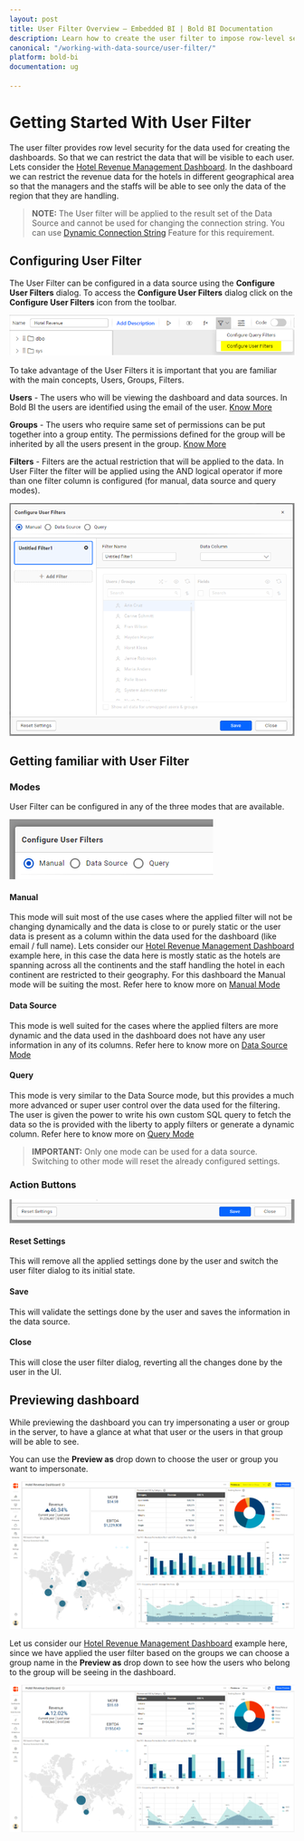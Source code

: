 ```yaml
---
layout: post
title: User Filter Overview – Embedded BI | Bold BI Documentation
description: Learn how to create the user filter to impose row-level security to the data when accessed through the dashboard in Bold BI Embedded.
canonical: "/working-with-data-source/user-filter/"
platform: bold-bi
documentation: ug

---
```


# Getting Started With User Filter
The user filter provides row level security for the data used for creating the dashboards. So that we can restrict the data that will be visible to each user. Lets consider the <a href="https://www.boldbi.com/dashboard-examples/hospitality/hotel-revenue-management-dashboard" target="_blank">Hotel Revenue Management Dashboard</a>. In the dashboard we can restrict the revenue data for the hotels in different geographical area so that the managers and the staffs will be able to see only the data of the region that they are handling.


> **NOTE:**  The User filter will be applied to the result set of the Data Source and cannot be used for changing the connection string. You can use [Dynamic Connection String](/embedding-options/iframe-embedding/dynamic-connection-string/) Feature for this requirement.

 
## Configuring User Filter

The User Filter can be configured in a data source using the **Configure User Filters** dialog. To access the **Configure User Filters** dialog click on the **Configure User Filters** icon from the toolbar.

![Configure User Filters Menu](/static/assets/working-with-datasource/user-filter/images/user-filter-toolbar-icon.png)


To take advantage of the User Filters it is important that you are familiar with the main concepts, Users, Groups, Filters.

**Users** - The users who will be viewing the dashboard and data sources. In Bold BI the users are identified using the email of the user. [Know More](/managing-resources/manage-users/)

**Groups** -  The users who require same set of permissions can be put together into a group entity. The permissions defined for the group will be inherited by all the users present in the group. [Know More](/managing-resources/manage-groups/)

**Filters** - Filters are the actual restriction that will be applied to the data. In User Filter the filter will be applied using the AND logical operator if more than one filter column is configured (for manual, data source and query modes).


![Configure User Filters Empty Dialog](/static/assets/working-with-datasource/user-filter/images/user-filter-dlg-empty.png)


## Getting familiar with User Filter

### Modes
User Filter can be configured in any of the three modes that are available.

![User Filter Modes](/static/assets/working-with-datasource/user-filter/images/user-filter-dlg-modes.png)

#### Manual
This mode will suit most of the use cases where the applied filter will not be changing dynamically and the data is close to or purely static or the user data is present as a column within the data used for the dashboard (like email / full name). Lets consider our <a href="https://www.boldbi.com/dashboard-examples/hospitality/hotel-revenue-management-dashboard" target="_blank">Hotel Revenue Management Dashboard</a> example here, in this case the data here is mostly static as the hotels are spanning across all the continents and the staff handling the hotel in each continent are restricted to their geography. For this dashboard the Manual mode will be suiting the most. Refer here to know more on [Manual Mode](/working-with-data-source/user-filter/user-filter-manual/) 

#### Data Source
This mode is well suited for the cases where the applied filters are more dynamic and the data used in the dashboard does not have any user information in any of its columns. Refer here to know more on [Data Source Mode](/working-with-data-source/user-filter/user-filter-advanced-data-source-mode/) 

#### Query

This mode is very similar to the Data Source mode, but this provides a much more advanced or super user control over the data used for the filtering. The user is given the power to write his own custom SQL query to fetch the data so the is provided with the liberty to apply filters or generate a dynamic column. Refer here to know more on [Query Mode](/working-with-data-source/user-filter/user-filter-advanced-query-mode/) 

> **IMPORTANT:**  Only one mode can be used for a data source. Switching to other mode will reset the already configured settings.

### Action Buttons
![User Filter Action Buttons](/static/assets/working-with-datasource/user-filter/images/user-filter-dlg-action-btns.png)
#### Reset Settings
This will remove all the applied settings done by the user and switch the user filter dialog to its initial state.

#### Save
This will validate the settings done by the user and saves the information in the data source.

#### Close
This will close the user filter dialog, reverting all the changes done by the user in the UI.


## Previewing dashboard
While previewing the dashboard you can try impersonating a user or group in the server, to have a glance at what that user or the users in that group will be able to see.

You can use the **Preview as** drop down to choose the user or group you want to impersonate. 

![User Based Filter Preview](/static/assets/working-with-datasource/user-filter/images/user-filter-preview-banner.png)

Let us consider our <a href="https://www.boldbi.com/dashboard-examples/hospitality/hotel-revenue-management-dashboard" target="_blank">Hotel Revenue Management Dashboard</a> example here, since we have applied the user filter based on the groups we can choose a group name in the **Preview as** drop down to see how the users who belong to the group will be seeing in the dashboard.

![User Based Filter Preview](/static/assets/working-with-datasource/user-filter/images/user-filter-preview-sample-banner.png)